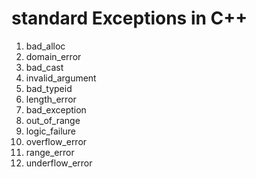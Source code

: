 # standard Exceptions in C++

1. bad_alloc
2. domain_error
3. bad_cast
4. invalid_argument
5. bad_typeid
6. length_error
7. bad_exception
8. out_of_range
9. logic_failure
10. overflow_error
11. range_error
12. underflow_error
